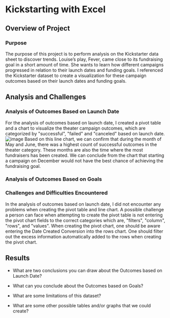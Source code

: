 # Kickstarting with Excel

## Overview of Project

### Purpose
The purpose of this project is to perform analysis on the Kickstarter data sheet to discover trends. Louise’s play, Fever, came close to its fundraising goal in a short amount of time. She wants to learn how different campaigns progressed in relation to their launch dates and funding goals. I referenced the Kickstarter dataset to create a visualization for these campaign outcomes based on their launch dates and funding goals.

## Analysis and Challenges

### Analysis of Outcomes Based on Launch Date
For the analysis of outcomes based on launch date, I created a pivot table and a chart to visualize the theater campaign outcomes, which are categorized by "successful", "failed" and "canceled" based on launch date.
![image](https://user-images.githubusercontent.com/49353083/109394641-05d40100-78f6-11eb-91c5-fa5ae14e4c9e.png)
Based on this line chart, we can confirm that during the month of May and June, there was a highest count of successful outcomes in the theater category. These months are also the time where the most fundraisers has been created. We can conclude from the chart that starting a campaign on December would not have the best chance of achieving the fundraising goal. 

### Analysis of Outcomes Based on Goals

### Challenges and Difficulties Encountered
In the analysis of outcomes based on launch date, I did not encounter any problems when creating the pivot table and line chart. A possible challenge a person can face when attempting to create the pivot table is not entering the pivot chart fields to the correct categories which are, "filters", "column", "rows", and "values". When creating the pivot chart, one should be aware entering the Date Created Conversion into the rows chart. One should filter out the excess information automatically added to the rows when creating the pivot chart. 

## Results

- What are two conclusions you can draw about the Outcomes based on Launch Date?

- What can you conclude about the Outcomes based on Goals?

- What are some limitations of this dataset?

- What are some other possible tables and/or graphs that we could create?
